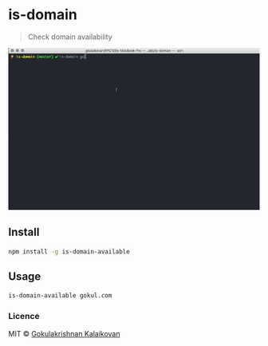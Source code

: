 # is-domain

> Check domain availability

![demo](https://raw.githubusercontent.com/gokulkrishh/is-domain/master/domain-availability.gif)

## Install

```sh
npm install -g is-domain-available
```

## Usage

```sh
is-domain-available gokul.com
```

### Licence

MIT © [Gokulakrishnan Kalaikovan](http://github.com/gokulkrishh)   
